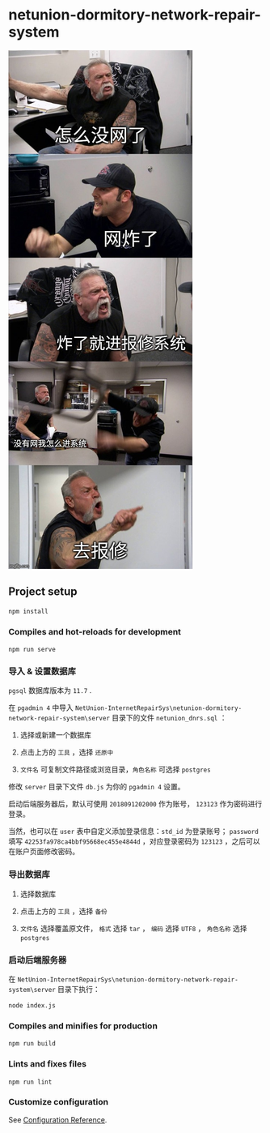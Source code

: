 # netunion-dormitory-network-repair-system

![networkOff](./src/assets/networkOff.jpg)

## Project setup

``` node
npm install
```

### Compiles and hot-reloads for development

``` node
npm run serve
```

### 导入 & 设置数据库

`pgsql` 数据库版本为 `11.7` .

在 `pgadmin 4` 中导入 `NetUnion-InternetRepairSys\netunion-dormitory-network-repair-system\server` 目录下的文件 `netunion_dnrs.sql` ：

  1. 选择或新建一个数据库

  2. 点击上方的 `工具` ，选择 `还原中`

  3. `文件名` 可复制文件路径或浏览目录，`角色名称` 可选择 `postgres`

修改 `server` 目录下文件 `db.js` 为你的 `pgadmin 4` 设置。

启动后端服务器后，默认可使用 `2018091202000` 作为账号， `123123` 作为密码进行登录。

当然，也可以在 `user` 表中自定义添加登录信息：`std_id` 为登录账号； `password` 填写 `42253fa978ca4bbf95668ec455e4844d` ，对应登录密码为 `123123` ，之后可以在账户页面修改密码。

### 导出数据库

1. 选择数据库

2. 点击上方的 `工具` ，选择 `备份`

3. `文件名` 选择覆盖原文件， `格式` 选择 `tar` ， `编码` 选择 `UTF8` ， `角色名称` 选择 `postgres`

### 启动后端服务器

在 `NetUnion-InternetRepairSys\netunion-dormitory-network-repair-system\server` 目录下执行：

``` node
node index.js
```

### Compiles and minifies for production

``` node
npm run build
```

### Lints and fixes files

``` node
npm run lint
```

### Customize configuration

See [Configuration Reference](https://cli.vuejs.org/config/).
